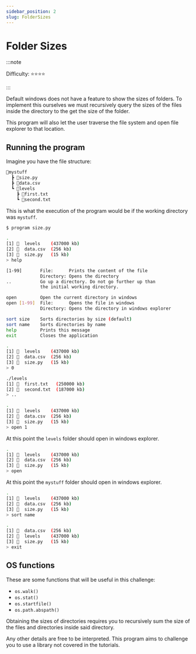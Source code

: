 ```yaml
---
sidebar_position: 2
slug: FolderSizes
---
```


# Folder Sizes

:::note

Difficulty: ⭐⭐⭐⭐

:::

Default windows does not have a feature to show the sizes of folders. To implement this ourselves we must recursively query the sizes of the files inside the directory to the get the size of the folder.

This program will also let the user traverse the file system and open file explorer to that location.

## Running the program

Imagine you have the file structure:

```txt
📂mystuff
  ┣ 📜size.py
  ┣ 📜data.csv
  ┗ 📂levels
    ┣ 📜first.txt
    ┗ 📜second.txt
```

This is what the execution of the program would be if the working directory was `mystuff`.

```bash
$ program size.py
```

```bash
.
[1] 📂  levels    (437000 kb)
[2] 📜  data.csv  (256 kb)
[3] 📜  size.py   (15 kb)
> help

[1-99]       File:      Prints the content of the file
             Directory: Opens the directory
..           Go up a directory. Do not go further up than
             the initial working directory.

open         Open the current directory in windows
open [1-99]  File:      Opens the file in windows
             Directory: Opens the directory in windows explorer

sort size    Sorts directories by size (default)
sort name    Sorts directories by name
help         Prints this message
exit         Closes the application

.
[1] 📂  levels    (437000 kb)
[2] 📜  data.csv  (256 kb)
[3] 📜  size.py   (15 kb)
> 0

./levels
[1] 📜  first.txt   (250000 kb)
[2] 📜  second.txt  (187000 kb)
> ..

.
[1] 📂  levels    (437000 kb)
[2] 📜  data.csv  (256 kb)
[3] 📜  size.py   (15 kb)
> open 1

```

At this point the `levels` folder should open in windows explorer.

```bash
.
[1] 📂  levels    (437000 kb)
[2] 📜  data.csv  (256 kb)
[3] 📜  size.py   (15 kb)
> open

```

At this point the `mystuff` folder should open in windows explorer.

```bash
.
[1] 📂  levels    (437000 kb)
[2] 📜  data.csv  (256 kb)
[3] 📜  size.py   (15 kb)
> sort name

.
[1] 📜  data.csv  (256 kb)
[2] 📂  levels    (437000 kb)
[3] 📜  size.py   (15 kb)
> exit

```

## OS functions

These are some functions that will be useful in this challenge:

- `os.walk()`
- `os.stat()`
- `os.startfile()`
- `os.path.abspath()`

Obtaining the sizes of directories requires you to recursively sum the size of the files and directories inside said directory.

Any other details are free to be interpreted. This program aims to challenge you to use a library not covered in the tutorials.
